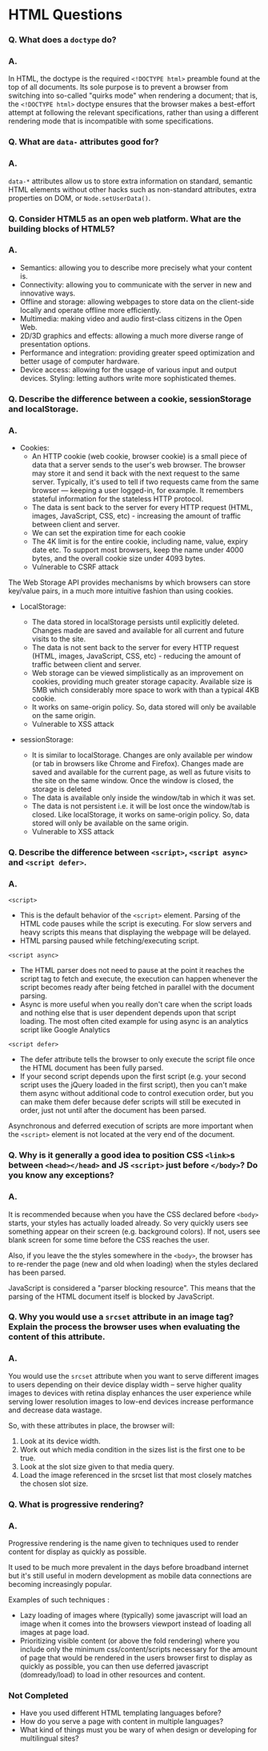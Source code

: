 # HTML Questions



### Q. What does a `doctype` do?

### A.
In HTML, the doctype is the required `<!DOCTYPE html>` preamble found at the top of all documents. Its sole purpose is to prevent a browser from switching into so-called "quirks mode" when rendering a document; that is, the `<!DOCTYPE html>` doctype ensures that the browser makes a best-effort attempt at following the relevant specifications, rather than using a different rendering mode that is incompatible with some specifications.


### Q. What are `data-` attributes good for?

### A.
`data-*` attributes allow us to store extra information on standard, semantic HTML elements without other hacks such as non-standard attributes, extra properties on DOM, or `Node.setUserData()`.


### Q. Consider HTML5 as an open web platform. What are the building blocks of HTML5?

### A.

* Semantics: allowing you to describe more precisely what your content is.
* Connectivity: allowing you to communicate with the server in new and innovative ways.
* Offline and storage: allowing webpages to store data on the client-side locally and operate offline more efficiently.
* Multimedia: making video and audio first-class citizens in the Open Web.
* 2D/3D graphics and effects: allowing a much more diverse range of presentation options.
* Performance and integration: providing greater speed optimization and better usage of computer hardware.
* Device access: allowing for the usage of various input and output devices.
Styling: letting authors write more sophisticated themes.


### Q. Describe the difference between a cookie, sessionStorage and localStorage.

### A.

* Cookies:
  - An HTTP cookie (web cookie, browser cookie) is a small piece of data that a server sends to the user's web browser. The browser may store it and send it back with the next request to the same server. Typically, it's used to tell if two requests came from the same browser — keeping a user logged-in, for example. It remembers stateful information for the stateless HTTP protocol.
  - The data is sent back to the server for every HTTP request (HTML, images, JavaScript, CSS, etc) - increasing the amount of traffic between client and server.
  - We can set the expiration time for each cookie
  - The 4K limit is for the entire cookie, including name, value, expiry date etc. To support most browsers, keep the name under 4000 bytes, and the overall cookie size under 4093 bytes.
  - Vulnerable to CSRF attack

The Web Storage API provides mechanisms by which browsers can store key/value pairs, in a much more intuitive fashion than using cookies.

* LocalStorage:
  - The data stored in localStorage persists until explicitly deleted. Changes made are saved and available for all current and future visits to the site.
  - The data is not sent back to the server for every HTTP request (HTML, images, JavaScript, CSS, etc) - reducing the amount of traffic between client and server.
  - Web storage can be viewed simplistically as an improvement on cookies, providing much greater storage capacity. Available size is 5MB which considerably more space to work with than a typical 4KB cookie.
  - It works on same-origin policy. So, data stored will only be available on the same origin.
  - Vulnerable to XSS attack


* sessionStorage:
  - It is similar to localStorage. Changes are only available per window (or tab in browsers like Chrome and Firefox). Changes made are saved and available for the current page, as well as future visits to the site on the same window. Once the window is closed, the storage is deleted
  - The data is available only inside the window/tab in which it was set.
  - The data is not persistent i.e. it will be lost once the window/tab is closed. Like localStorage, it works on same-origin policy. So, data stored will only be available on the same origin.
  - Vulnerable to XSS attack


### Q. Describe the difference between `<script>`, `<script async>` and `<script defer>`.

### A.
`<script>`
* This is the default behavior of the `<script>` element. Parsing of the HTML code pauses while the script is executing. For slow servers and heavy scripts this means that displaying the webpage will be delayed.
* HTML parsing paused while fetching/executing script.

`<script async>`
* The HTML parser does not need to pause at the point it reaches the script tag to fetch and execute, the execution can happen whenever the script becomes ready after being fetched in parallel with the document parsing.
* Async is more useful when you really don't care when the script loads and nothing else that is user dependent depends upon that script loading. The most often cited example for using async is an analytics script like Google Analytics

`<script defer>`
* The defer attribute tells the browser to only execute the script file once the HTML document has been fully parsed.
* If your second script depends upon the first script (e.g. your second script uses the jQuery loaded in the first script), then you can't make them async without additional code to control execution order, but you can make them defer because defer scripts will still be executed in order, just not until after the document has been parsed.

Asynchronous and deferred execution of scripts are more important when the `<script>` element is not located at the very end of the document.


### Q. Why is it generally a good idea to position CSS `<link>`s between `<head></head>` and JS `<script>` just before `</body>`? Do you know any exceptions?

### A.
It is recommended because when you have the CSS declared before `<body>` starts, your styles has actually loaded already. So very quickly users see something appear on their screen (e.g. background colors). If not, users see blank screen for some time before the CSS reaches the user.

Also, if you leave the the styles somewhere in the `<body>`, the browser has to re-render the page (new and old when loading) when the styles declared has been parsed.

JavaScript is considered a "parser blocking resource". This means that the parsing of the HTML document itself is blocked by JavaScript.


### Q. Why you would use a `srcset` attribute in an image tag? Explain the process the browser uses when evaluating the content of this attribute.

### A.
You would use the `srcset` attribute when you want to serve different images to users depending on their device display width – serve higher quality images to devices with retina display enhances the user experience while serving lower resolution images to low-end devices increase performance and decrease data wastage.

So, with these attributes in place, the browser will:
1. Look at its device width.
2. Work out which media condition in the sizes list is the first one to be true.
3. Look at the slot size given to that media query.
4. Load the image referenced in the srcset list that most closely matches the chosen slot size.


### Q. What is progressive rendering?

### A.
Progressive rendering is the name given to techniques used to render content for display as quickly as possible.

It used to be much more prevalent in the days before broadband internet but it's still useful in modern development as mobile data connections are becoming increasingly popular.

Examples of such techniques :
* Lazy loading of images where (typically) some javascript will load an image when it comes into the browsers viewport instead of loading all images at page load.
* Prioritizing visible content (or above the fold rendering) where you include only the minimum css/content/scripts necessary for the amount of page that would be rendered in the users browser first to display as quickly as possible, you can then use deferred javascript (domready/load) to load in other resources and content.


### Not Completed
* Have you used different HTML templating languages before?
* How do you serve a page with content in multiple languages?
* What kind of things must you be wary of when design or developing for multilingual sites?
